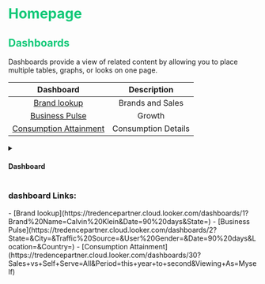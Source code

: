 
<h1><span style="color:#10c877">Homepage</span></h1>
<h2><span style="color:#10c877">Dashboards</span></h2>

Dashboards provide a view of related content by allowing you to place multiple tables, graphs, or looks on one page.

|   Dashboard  | Description   |
| :----------: | :-----------: |
|[Brand lookup](https://tredencepartner.cloud.looker.com/dashboards/1?Brand%20Name=Calvin%20Klein&Date=90%20days&State=)|Brands and Sales|
|[Business Pulse](https://tredencepartner.cloud.looker.com/dashboards/2?State=&City=&Traffic%20Source=&User%20Gender=&Date=90%20days&Location=&Country=)|Growth|
|[Consumption Attainment](https://tredencepartner.cloud.looker.com/dashboards/30?Sales+vs+Self+Serve=All&Period=this+year+to+second&Viewing+As=Myself)|Consumption Details|

<details>

<summary><h4>Dashboard</h4> </summary>

What's Changed:


- modified explore label for NREM explore by @abibave in #1

- modified datagroup label by @abibave in #2

- NR56572-Restructured and rebuilt existing NREM Dashboards-v1.0 by @vprasad in #3


</details>

<h3>dashboard Links:</h3>
- [Brand lookup](https://tredencepartner.cloud.looker.com/dashboards/1?Brand%20Name=Calvin%20Klein&Date=90%20days&State=)
- [Business Pulse](https://tredencepartner.cloud.looker.com/dashboards/2?State=&City=&Traffic%20Source=&User%20Gender=&Date=90%20days&Location=&Country=)
- [Consumption Attainment](https://tredencepartner.cloud.looker.com/dashboards/30?Sales+vs+Self+Serve=All&Period=this+year+to+second&Viewing+As=Myself)
